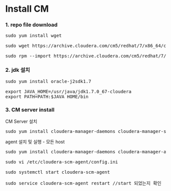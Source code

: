# Install CM

### 1. repo file download
<pre>
sudo yum install wget

sudo wget https://archive.cloudera.com/cm5/redhat/7/x86_64/cm/cloudera-manager.repo -P /etc/yum.repos.d/

sudo rpm --import https://archive.cloudera.com/cm5/redhat/7/x86_64/cm/RPM-GPG-KEY-cloudera
</pre>

### 2. jdk 설치
<pre>
sudo yum install oracle-j2sdk1.7

export JAVA_HOME=/usr/java/jdk1.7.0_67-cloudera
export PATH=PATH:$JAVA_HOME/bin
</pre>

### 3. CM server install
CM Server 설치
<pre>
sudo yum install cloudera-manager-daemons cloudera-manager-server
</pre>

agent 설치 및 실행 - 모든 host
<pre>
sudo yum install cloudera-manager-daemons cloudera-manager-agent

sudo vi /etc/cloudera-scm-agent/config.ini

sudo systemctl start cloudera-scm-agent

sudo service cloudera-scm-agent restart //start 되었는지 확인
</pre>
